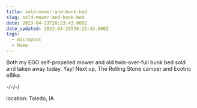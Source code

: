```yaml
---
title: sold-mower-and-bunk-bed
slug: sold-mower-and-bunk-bed
date: 2023-04-23T20:23:43.000Z
date_updated: 2023-04-23T20:23:43.000Z
tags: 
  - micropost
  - Home
---
```


Both my EGO self-propelled mower and old twin-over-full bunk bed sold and taken away today.  Yay!  Next up, The Rolling Stone camper and Ecotric eBike.

-/-/-/

location: Toledo, IA
